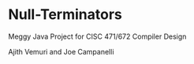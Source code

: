 # Null-Terminators

Meggy Java Project for CISC 471/672 Compiler Design

Ajith Vemuri and Joe Campanelli
